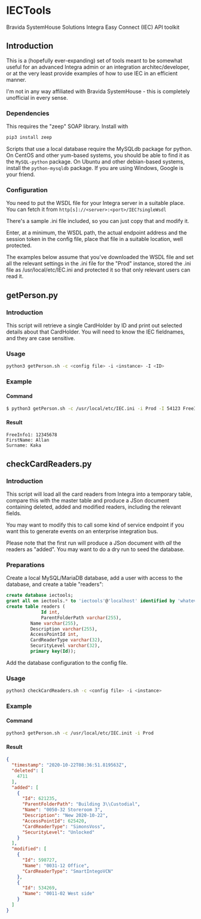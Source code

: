 # IECTools
Bravida SystemHouse Solutions Integra Easy Connect (IEC) API toolkit

## Introduction
This is a (hopefully ever-expanding) set of tools meant to be somewhat useful
for an advanced Integra admin or an integration architec/developer, or at the
very least provide examples of how to use IEC in an efficient manner.

I'm not in any way affiliated with Bravida SystemHouse - this is completely
unofficial in every sense.

### Dependencies
This requires the "zeep" SOAP library. Install with
```bash
pip3 install zeep
```

Scripts that use a local database require the MySQLdb package for python. On CentOS
and other yum-based systems, you should be able to find it as the ```MySQL-python```
package. On Ubuntu and other debian-based systems, install the ```python-mysqldb```
package. If you are using Windows, Google is your friend.

### Configuration
You need to put the WSDL file for your Integra server in a suitable place.
You can fetch it from `http[s]://<server>:<port>/IEC?singleWsdl`

There's a sample .ini file included, so you can just copy that and modify it.

Enter, at a minimum, the WSDL path, the actual endpoint address and the session
token in the config file, place that file in a suitable location, well protected.

The examples below assume that you've downloaded the WSDL file and set all the
relevant settings in the .ini file for the "Prod" instance, stored the .ini
file as /usr/local/etc/IEC.ini and protected it so that only relevant users can
read it.

## getPerson.py

### Introduction
This script will retrieve a single CardHolder by ID and print out selected details
about that CardHolder. You will need to know the IEC fieldnames, and they are case
sensitive.

### Usage

```bash
python3 getPerson.sh -c <config file> -i <instance> -I <ID>
```

### Example
#### Command
```bash
$ python3 getPerson.sh -c /usr/local/etc/IEC.ini -i Prod -I 54123 FreeInfo1 FirstName Surname
```
#### Result
```
FreeInfo1: 12345678
FirstName: Allan
Surname: Kaka
```

## checkCardReaders.py

### Introduction
This script will load all the card readers from Integra into a temporary table,
compare this with the master table and produce a JSon document containing deleted,
added and modified readers, including the relevant fields.

You may want to modify this to call some kind of service endpoint if you want this
to generate events on an enterprise integration bus.

Please note that the first run will produce a JSon document with *all* the readers
as "added". You may want to do a dry run to seed the database.

### Preparations
Create a local MySQL/MariaDB database, add a user with access to the database, and create a table "readers":
```sql
create database iectools;
grant all on iectools.* to 'iectools'@'localhost' identified by 'whatever';
create table readers (
       	     Id int,
       	     ParentFolderPath varchar(255),
	     Name varchar(255),
	     Description varchar(255),
	     AccessPointId int,
	     CardReaderType varchar(32),
	     SecurityLevel varchar(32),
	     primary key(Id));
```
Add the database configuration to the config file.

### Usage

```bash
python3 checkCardReaders.sh -c <config file> -i <instance>
```

### Example

#### Command
```bash
python3 getPerson.sh -c /usr/local/etc/IEC.init -i Prod
```
#### Result
```json
{
  "timestamp": "2020-10-22T08:36:51.819563Z",
  "deleted": [
    4711
  ],
  "added": [
    {
      "Id": 621235,
      "ParentFolderPath": "Building 3\\Custodial",
      "Name": "0050-32 Storeroom 3",
      "Description": "New 2020-10-22",
      "AccessPointId": 625420,
      "CardReaderType": "SimonsVoss",
      "SecurityLevel": "Unlocked"
    }
  ],
  "modified": [
    {
      "Id": 598727,
      "Name": "0031-12 Office",
      "CardReaderType": "SmartIntegoVCN"
    },
    {
      "Id": 534269,
      "Name": "0011-02 West side"
    }
  ]
}
```

